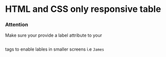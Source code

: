 <h1>HTML and CSS only responsive table</h1>

<h3>Attention</h3>
<p>Make sure your provide a label attribute to your <pre><code><td></td></code></pre> tags to enable lables in smaller screens
	i.e <code><td role="cell" label="First Name">James</td></code>
 </p>